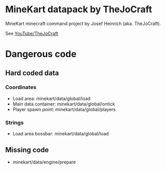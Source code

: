 # MineKart datapack by TheJoCraft
MineKart minecraft command project by Josef Heinrich (aka. TheJoCraft).

See [YouTube/TheJoCraft](https://youtube.com/thejominecraft)

# Dangerous code
## Hard coded data
### Coordinates
* Load area: minekart/data/global/load
* Main data container: minekart/data/global/ontick
* Player spawn point: minekart/data/global/players

### Strings
* Load area bossbar: minekart/data/global/load

## Missing code
* minekart/data/engine/prepare

